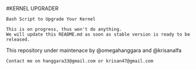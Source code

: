#KERNEL UPGRADER

```
Bash Script to Upgrade Your Kernel

This is on progress, thus won't do anything.
We will update this README.md as soon as stable version is ready to be released.
```

This repository under maintenace by @omegahanggara and @krisanalfa

```
Contact me on hanggara33@gmail.com or krisan47@gmail.com
```